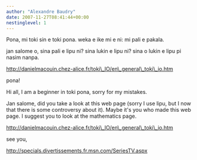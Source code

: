 ```yaml
---
author: "Alexandre Baudry"
date: 2007-11-27T08:41:44+00:00
nestinglevel: 1
---
```

Pona, mi toki sin e toki pona. weka e ike mi e ni: mi pali e pakala.  
  
jan salome o, sina pali e lipu ni? sina lukin e lipu ni? sina o lukin e lipu pi nasim nanpa.  
  
http://danielmacouin.chez-alice.fr/toki\_IO/en\_general\_toki\_io.htm  
  
pona!  
  
  
  
  
Hi all, I am a beginner in toki pona, sorry for my mistakes.  
  
Jan salome, did you take a look at this web page (sorry I use lipu, but I now that there is some controversy about it). Maybe it's you who made this web page. I suggest you to look at the mathematics page.  
  
http://danielmacouin.chez-alice.fr/toki\_IO/en\_general\_toki\_io.htm  
  
see you,  
  
http://specials.divertissements.fr.msn.com/SeriesTV.aspx